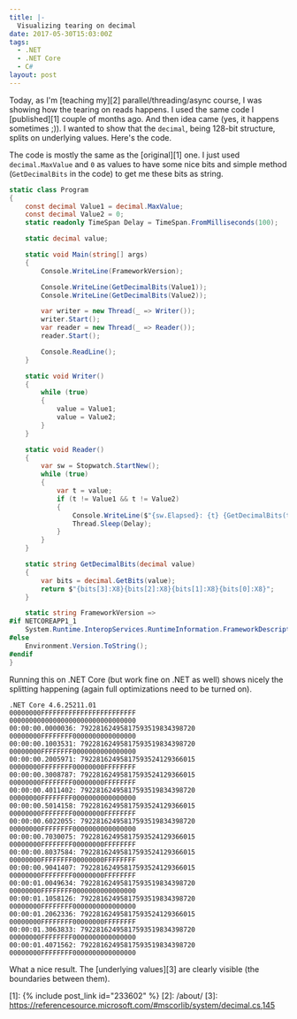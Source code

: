 ```yaml
---
title: |-
  Visualizing tearing on decimal 
date: 2017-05-30T15:03:00Z
tags:
  - .NET
  - .NET Core
  - C#
layout: post
---
```

Today, as I'm [teaching my][2] parallel/threading/async course, I was showing how the tearing on reads happens. I used the same code I [published][1] couple of months ago. And then idea came (yes, it happens sometimes ;)). I wanted to show that the `decimal`, being 128-bit structure, splits on underlying values. Here's the code.

<!-- excerpt -->

The code is mostly the same as the [original][1] one. I just used `decimal.MaxValue` and `0` as values to have some nice bits and simple method (`GetDecimalBits` in the code) to get me these bits as string.

```csharp
static class Program
{
    const decimal Value1 = decimal.MaxValue;
    const decimal Value2 = 0;
    static readonly TimeSpan Delay = TimeSpan.FromMilliseconds(100);

    static decimal value;

    static void Main(string[] args)
    {
        Console.WriteLine(FrameworkVersion);

        Console.WriteLine(GetDecimalBits(Value1));
        Console.WriteLine(GetDecimalBits(Value2));

        var writer = new Thread(_ => Writer());
        writer.Start();
        var reader = new Thread(_ => Reader());
        reader.Start();

        Console.ReadLine();
    }

    static void Writer()
    {
        while (true)
        {
            value = Value1;
            value = Value2;
        }
    }

    static void Reader()
    {
        var sw = Stopwatch.StartNew();
        while (true)
        {
            var t = value;
            if (t != Value1 && t != Value2)
            {
                Console.WriteLine($"{sw.Elapsed}: {t} {GetDecimalBits(t)}");
                Thread.Sleep(Delay);
            }
        }
    }

    static string GetDecimalBits(decimal value)
    {
        var bits = decimal.GetBits(value);
        return $"{bits[3]:X8}{bits[2]:X8}{bits[1]:X8}{bits[0]:X8}";
    }

    static string FrameworkVersion =>
#if NETCOREAPP1_1
    System.Runtime.InteropServices.RuntimeInformation.FrameworkDescription;
#else
    Environment.Version.ToString();
#endif
}
```

Running this on .NET Core (but work fine on .NET as well) shows nicely the splitting happening (again full optimizations need to be turned on).

```text
.NET Core 4.6.25211.01
00000000FFFFFFFFFFFFFFFFFFFFFFFF
00000000000000000000000000000000
00:00:00.0000036: 79228162495817593519834398720 00000000FFFFFFFF0000000000000000
00:00:00.1003531: 79228162495817593519834398720 00000000FFFFFFFF0000000000000000
00:00:00.2005971: 79228162495817593524129366015 00000000FFFFFFFF00000000FFFFFFFF
00:00:00.3008787: 79228162495817593524129366015 00000000FFFFFFFF00000000FFFFFFFF
00:00:00.4011402: 79228162495817593519834398720 00000000FFFFFFFF0000000000000000
00:00:00.5014158: 79228162495817593524129366015 00000000FFFFFFFF00000000FFFFFFFF
00:00:00.6022055: 79228162495817593519834398720 00000000FFFFFFFF0000000000000000
00:00:00.7030075: 79228162495817593524129366015 00000000FFFFFFFF00000000FFFFFFFF
00:00:00.8037584: 79228162495817593524129366015 00000000FFFFFFFF00000000FFFFFFFF
00:00:00.9041407: 79228162495817593524129366015 00000000FFFFFFFF00000000FFFFFFFF
00:00:01.0049634: 79228162495817593519834398720 00000000FFFFFFFF0000000000000000
00:00:01.1058126: 79228162495817593519834398720 00000000FFFFFFFF0000000000000000
00:00:01.2062336: 79228162495817593524129366015 00000000FFFFFFFF00000000FFFFFFFF
00:00:01.3063833: 79228162495817593519834398720 00000000FFFFFFFF0000000000000000
00:00:01.4071562: 79228162495817593519834398720 00000000FFFFFFFF0000000000000000
```

What a nice result. The [underlying values][3] are clearly visible (the boundaries between them). 

[1]: {% include post_link id="233602" %}
[2]: /about/
[3]: https://referencesource.microsoft.com/#mscorlib/system/decimal.cs,145